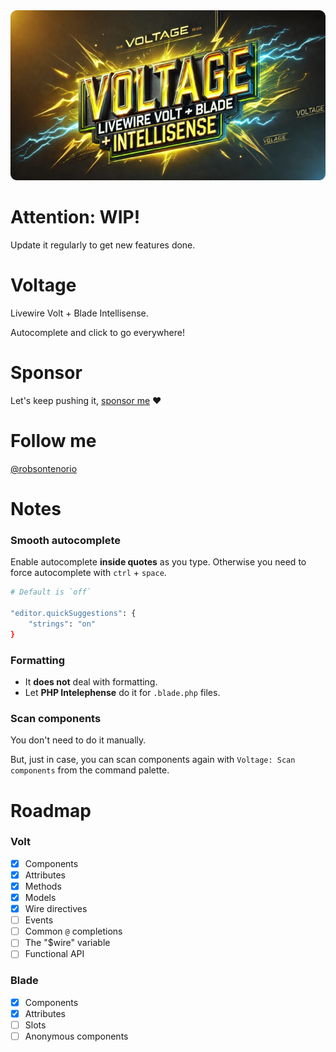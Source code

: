 <img src="https://github.com/robsontenorio/voltage/blob/main/voltage.png?raw=true" >

# Attention:  WIP!

Update it regularly to get new features done.

# Voltage

Livewire Volt + Blade Intellisense.

Autocomplete and click to go everywhere!

# Sponsor

Let's keep pushing it, [sponsor me](https://github.com/sponsors/robsontenorio) ❤️


# Follow me

[@robsontenorio](https://twitter.com/robsontenorio)

# Notes

### Smooth autocomplete

Enable autocomplete **inside quotes** as you type. Otherwise you need to force autocomplete with `ctrl` + `space`.

```bash
# Default is `off`

"editor.quickSuggestions": {
    "strings": "on"
}
```

###  Formatting

- It **does not** deal with formatting.
- Let **PHP Intelephense** do it for `.blade.php` files.

### Scan components

You don't need to do it manually. 

But, just in case, you can scan components again with `Voltage: Scan components` from the command palette.

# Roadmap
### Volt

- [x] Components
- [x] Attributes
- [x] Methods
- [x] Models
- [x] Wire directives
- [ ] Events 
- [ ] Common `@` completions
- [ ] The "$wire" variable
- [ ] Functional API

### Blade
- [x] Components
- [x] Attributes
- [ ] Slots
- [ ] Anonymous components
